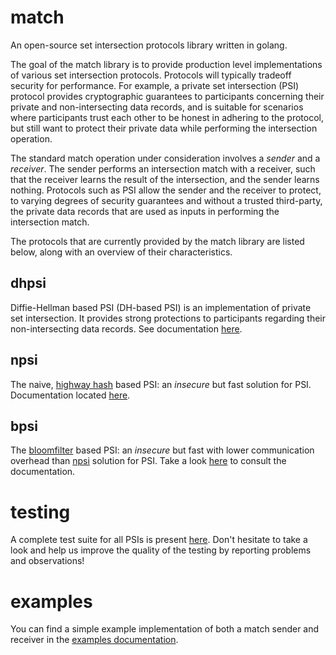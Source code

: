 # match
An open-source set intersection protocols library written in golang.

The goal of the match library is to provide production level implementations of various set intersection protocols. Protocols will typically tradeoff security for performance. For example, a private set intersection (PSI) protocol provides cryptographic guarantees to participants concerning their private and non-intersecting data records, and is suitable for scenarios where participants trust each other to be honest in adhering to the protocol, but still want to protect their private data while performing the intersection operation.

The standard match operation under consideration involves a *sender* and a *receiver*. The sender performs an intersection match with a receiver, such that the receiver learns the result of the intersection, and the sender learns nothing. Protocols such as PSI allow the sender and the receiver to protect, to varying degrees of security guarantees and without a trusted third-party, the private data records that are used as inputs in performing the intersection match.

The protocols that are currently provided by the match library are listed below, along with an overview of their characteristics.

## dhpsi

Diffie-Hellman based PSI (DH-based PSI) is an implementation of private set intersection. It provides strong protections to participants regarding their non-intersecting data records. See documentation [here](pkg/dhpsi/README.md).

## npsi

The naive, [highway hash](https://github.com/google/highwayhash) based PSI: an *insecure* but fast solution for PSI. Documentation located [here](pkg/npsi/README.md).

## bpsi

The [bloomfilter](https://en.wikipedia.org/wiki/Bloom_filter) based PSI: an *insecure* but fast with lower communication overhead than [npsi](pkg/npsi/README.md) solution for PSI. Take a look [here](pkg/bpsi/README.md) to consult the documentation.

# testing

A complete test suite for all PSIs is present [here](test/psi). Don't hesitate to take a look and help us improve the quality of the testing by reporting problems and observations!

# examples

You can find a simple example implementation of both a match sender and receiver in the [examples documentation](examples/README.md).

